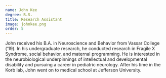 ```yaml
---
name: John Kee
degree: B.S.
title: Research Assistant
image: johnkee.png
order: 5
---
```

John received his B.A. in Neuroscience and Behavior from Vassar College (‘19). In his undergraduate research, he conducted research in Fragile X Syndrome, social behavior, and maternal programming. He is interested in the neurobiological underpinnings of intellectual and developmental disability and pursuing a career in pediatric neurology. After his time in the Korb lab, John went on to medical school at Jefferson University.